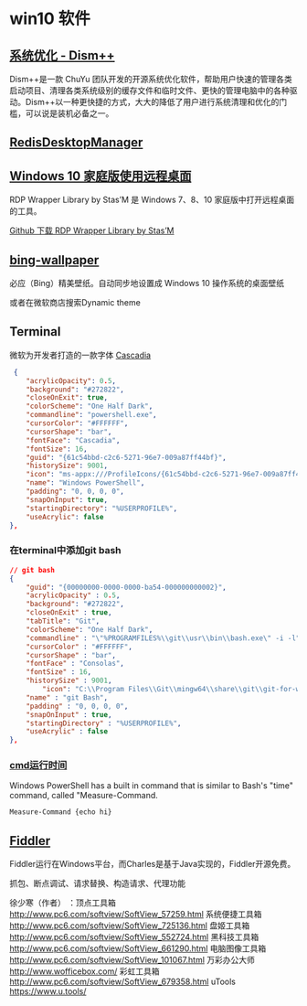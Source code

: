 # win10 软件

## [系统优化 - Dism++](https://www.chuyu.me/zh-Hans/index.html)

Dism++是一款 ChuYu 团队开发的开源系统优化软件，帮助用户快速的管理各类启动项目、清理各类系统级别的缓存文件和临时文件、更快的管理电脑中的各种驱动。Dism++以一种更快捷的方式，大大的降低了用户进行系统清理和优化的门槛，可以说是装机必备之一。

## [RedisDesktopManager](https://masuit.com/125)

## [Windows 10 家庭版使用远程桌面](https://www.appinn.com/windows-10-home-remote-desktop/)

RDP Wrapper Library by Stas’M 是 Windows 7、8、10 家庭版中打开远程桌面的工具。

[Github 下载 RDP Wrapper Library by Stas’M](https://github.com/stascorp/rdpwrap)

## [bing-wallpaper](https://www.microsoft.com/en-gb/bing/bing-wallpaper)

必应（Bing）精美壁纸。自动同步地设置成 Windows 10 操作系统的桌面壁纸

或者在微软商店搜索Dynamic theme

## Terminal

微软为开发者打造的一款字体 [Cascadia](https://github.com/microsoft/cascadia-code/releases)

```json
 {
    "acrylicOpacity": 0.5,
    "background": "#272822",
    "closeOnExit": true,
    "colorScheme": "One Half Dark",
    "commandline": "powershell.exe",
    "cursorColor": "#FFFFFF",
    "cursorShape": "bar",
    "fontFace": "Cascadia",
    "fontSize": 16,
    "guid": "{61c54bbd-c2c6-5271-96e7-009a87ff44bf}",
    "historySize": 9001,
    "icon": "ms-appx:///ProfileIcons/{61c54bbd-c2c6-5271-96e7-009a87ff44bf}.png",
    "name": "Windows PowerShell",
    "padding": "0, 0, 0, 0",
    "snapOnInput": true,
    "startingDirectory": "%USERPROFILE%",
    "useAcrylic": false
},
```

### 在terminal中添加git bash

```json
// git bash
{
    "guid": "{00000000-0000-0000-ba54-000000000002}",
    "acrylicOpacity" : 0.5,
    "background": "#272822",
    "closeOnExit" : true,
    "tabTitle": "Git",
    "colorScheme": "One Half Dark",
    "commandline" : "\"%PROGRAMFILES%\\git\\usr\\bin\\bash.exe\" -i -l",
    "cursorColor" : "#FFFFFF",
    "cursorShape" : "bar",
    "fontFace" : "Consolas",
    "fontSize" : 16,
    "historySize" : 9001,
        "icon": "C:\\Program Files\\Git\\mingw64\\share\\git\\git-for-windows.ico",
    "name" : "git Bash",
    "padding" : "0, 0, 0, 0",
    "snapOnInput" : true,
    "startingDirectory" : "%USERPROFILE%",
    "useAcrylic" : false
},
```

### [cmd运行时间](https://stackoverflow.com/questions/673523/how-do-i-measure-execution-time-of-a-command-on-the-windows-command-line/4801509#4801509)

Windows PowerShell has a built in command that is similar to Bash's "time" command, called "Measure-Command.

```cmd
Measure-Command {echo hi}
```

## [Fiddler](https://www.telerik.com/fiddler)

Fiddler运行在Windows平台，而Charles是基于Java实现的，Fiddler开源免费。

抓包、断点调试、请求替换、构造请求、代理功能

徐少寒（作者） ：顶点工具箱 <http://www.pc6.com/softview/SoftView_57259.html>
系统便捷工具箱 <http://www.pc6.com/softview/SoftView_725136.html>
盘姬工具箱 <http://www.pc6.com/softview/SoftView_552724.html>
黑科技工具箱 <http://www.pc6.com/softview/SoftView_661290.html>
电脑图像工具箱 <http://www.pc6.com/softview/SoftView_101067.html>
万彩办公大师 <http://www.wofficebox.com/>
彩虹工具箱 <http://www.pc6.com/softview/SoftView_679358.html>
uTools <https://www.u.tools/>
